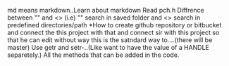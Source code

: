 md means markdown..Learn about markdown
 Read pch.h
Diffrence between "" and <> (i.e) "" search in saved folder and <> search in predefined directories/path
*How to create github repository or bitbucket and connect the this project with that and connect sir with this project so that he can edit without way this is the satndard way to....(there will be master)
Use getr and setr-..(Like want to have the value of a HANDLE separetely.)
All the methods that can be added in the code.